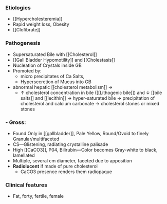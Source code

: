 ### Etiologies
- [[Hypercholesteremia]] 
- Rapid weight loss, Obesity
- [[Clofibrate]] 

### Pathogenesis
- Supersaturated Bile with [[Cholesterol]] 
- [[Gall Bladder Hypomotility]] and [[Cholestasis]]
- Nucleation of Crystals inside GB
- Promoted by: 
	- micro precipitates of Ca Salts, 
	- Hypersecretion of Mucus into GB 
- abnormal hepatic [[cholesterol metabolism]] → 
	- ↑ cholesterol concentration in bile ([[Lithogenic bile]])  and ↓ [[bile salts]] and [[lecithin]] → hyper-saturated bile → precipitation of cholesterol and calcium carbonate → cholesterol stones or mixed stones 
### - Gross: 
- Found Only in [[gallbladder]], Pale Yellow, Round/Ovoid to finely Granular/multifaceted
- CS––Glistening, radiating crystalline palisade
- High [[CaCO3]], P04, Bilirubin––Color becomes Gray-white to black, lamellated
- Multiple, several cm diameter, faceted due to apposition
- **Radiolucent** if made of pure cholesterol
	- CaCO3 presence renders them radiopaque

### Clinical features
- Fat, forty, fertile, female 